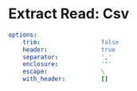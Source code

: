 # Extract Read: Csv

<!-- config starts -->
```yaml
options:
    trim:                 false
    header:               true
    separator:            ','
    enclosure:            '"'
    escape:               \
    with_header:          []

```
<!-- config ends -->
